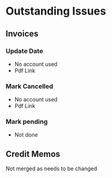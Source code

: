 # Outstanding Issues

## Invoices

### Update Date

- No account used
- Pdf Link

### Mark Cancelled

- No account used
- Pdf Link

### Mark pending

- Not done

## Credit Memos

Not merged as needs to be changed